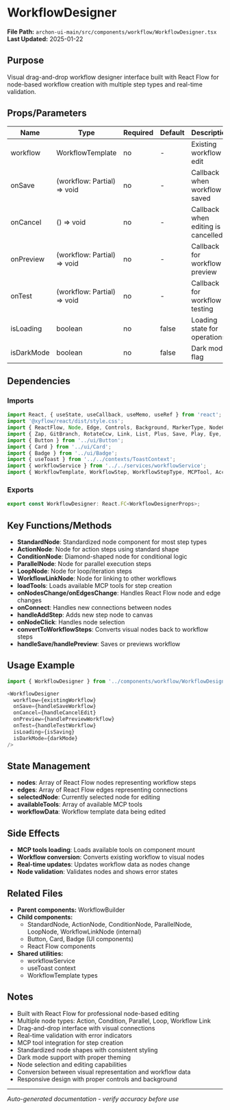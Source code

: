 # WorkflowDesigner

**File Path:** `archon-ui-main/src/components/workflow/WorkflowDesigner.tsx`
**Last Updated:** 2025-01-22

## Purpose
Visual drag-and-drop workflow designer interface built with React Flow for node-based workflow creation with multiple step types and real-time validation.

## Props/Parameters
| Name | Type | Required | Default | Description |
|------|------|----------|---------|-------------|
| workflow | WorkflowTemplate | no | - | Existing workflow to edit |
| onSave | (workflow: Partial<WorkflowTemplate>) => void | no | - | Callback when workflow is saved |
| onCancel | () => void | no | - | Callback when editing is cancelled |
| onPreview | (workflow: Partial<WorkflowTemplate>) => void | no | - | Callback for workflow preview |
| onTest | (workflow: Partial<WorkflowTemplate>) => void | no | - | Callback for workflow testing |
| isLoading | boolean | no | false | Loading state for operations |
| isDarkMode | boolean | no | false | Dark mode flag |

## Dependencies

### Imports
```javascript
import React, { useState, useCallback, useMemo, useRef } from 'react';
import '@xyflow/react/dist/style.css';
import { ReactFlow, Node, Edge, Controls, Background, MarkerType, NodeChange, EdgeChange, Connection, applyNodeChanges, applyEdgeChanges, addEdge, Handle, Position, NodeProps, ConnectionLineType, useReactFlow, ReactFlowProvider } from '@xyflow/react';
import { Zap, GitBranch, RotateCcw, Link, List, Plus, Save, Play, Eye, Settings, Trash2, Copy, Download, Upload, Grid, Layers } from 'lucide-react';
import { Button } from '../ui/Button';
import { Card } from '../ui/Card';
import { Badge } from '../ui/Badge';
import { useToast } from '../../contexts/ToastContext';
import { workflowService } from '../../services/workflowService';
import { WorkflowTemplate, WorkflowStep, WorkflowStepType, MCPTool, AccentColor } from './types/workflow.types';
```

### Exports
```javascript
export const WorkflowDesigner: React.FC<WorkflowDesignerProps>;
```

## Key Functions/Methods
- **StandardNode**: Standardized node component for most step types
- **ActionNode**: Node for action steps using standard shape
- **ConditionNode**: Diamond-shaped node for conditional logic
- **ParallelNode**: Node for parallel execution steps
- **LoopNode**: Node for loop/iteration steps
- **WorkflowLinkNode**: Node for linking to other workflows
- **loadTools**: Loads available MCP tools for step creation
- **onNodesChange/onEdgesChange**: Handles React Flow node and edge changes
- **onConnect**: Handles new connections between nodes
- **handleAddStep**: Adds new step node to canvas
- **onNodeClick**: Handles node selection
- **convertToWorkflowSteps**: Converts visual nodes back to workflow steps
- **handleSave/handlePreview**: Saves or previews workflow

## Usage Example
```javascript
import { WorkflowDesigner } from '../components/workflow/WorkflowDesigner';

<WorkflowDesigner
  workflow={existingWorkflow}
  onSave={handleSaveWorkflow}
  onCancel={handleCancelEdit}
  onPreview={handlePreviewWorkflow}
  onTest={handleTestWorkflow}
  isLoading={isSaving}
  isDarkMode={darkMode}
/>
```

## State Management
- **nodes**: Array of React Flow nodes representing workflow steps
- **edges**: Array of React Flow edges representing connections
- **selectedNode**: Currently selected node for editing
- **availableTools**: Array of available MCP tools
- **workflowData**: Workflow template data being edited

## Side Effects
- **MCP tools loading**: Loads available tools on component mount
- **Workflow conversion**: Converts existing workflow to visual nodes
- **Real-time updates**: Updates workflow data as nodes change
- **Node validation**: Validates nodes and shows error states

## Related Files
- **Parent components:** WorkflowBuilder
- **Child components:** 
  - StandardNode, ActionNode, ConditionNode, ParallelNode, LoopNode, WorkflowLinkNode (internal)
  - Button, Card, Badge (UI components)
  - React Flow components
- **Shared utilities:** 
  - workflowService
  - useToast context
  - WorkflowTemplate types

## Notes
- Built with React Flow for professional node-based editing
- Multiple node types: Action, Condition, Parallel, Loop, Workflow Link
- Drag-and-drop interface with visual connections
- Real-time validation with error indicators
- MCP tool integration for step creation
- Standardized node shapes with consistent styling
- Dark mode support with proper theming
- Node selection and editing capabilities
- Conversion between visual representation and workflow data
- Responsive design with proper controls and background

---
*Auto-generated documentation - verify accuracy before use*
